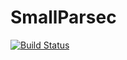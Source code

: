 # SmallParsec
[![Build Status](https://dev.azure.com/chiaosucs06g/SmallParsec/_apis/build/status/sychiao.SmallParsec)](https://dev.azure.com/chiaosucs06g/SmallParsec/_build/latest?definitionId=1)
